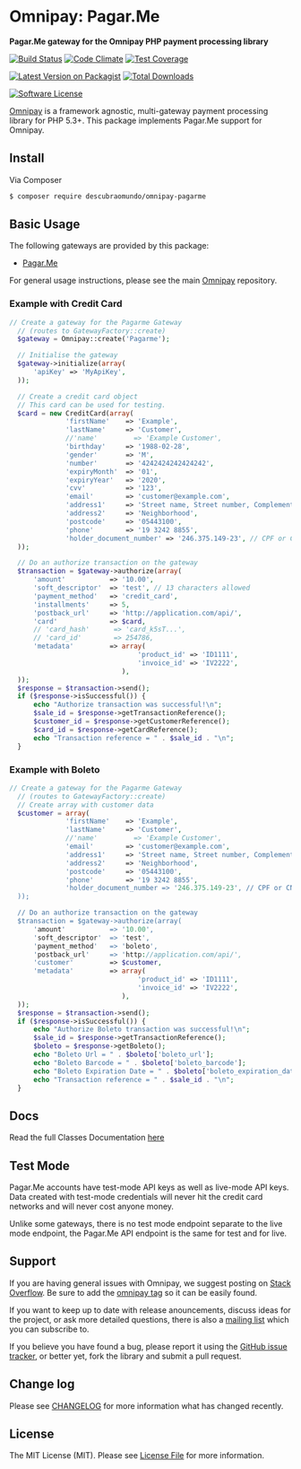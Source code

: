 # Omnipay: Pagar.Me

**Pagar.Me gateway for the Omnipay PHP payment processing library**

[![Build Status](https://img.shields.io/travis/descubraomundo/omnipay-pagarme/master.svg?style=flat-square)](https://travis-ci.org/descubraomundo/omnipay-pagarme) [![Code Climate](https://codeclimate.com/github/descubraomundo/omnipay-pagarme/badges/gpa.svg)](https://codeclimate.com/github/descubraomundo/omnipay-pagarme)  [![Test Coverage](https://codeclimate.com/github/descubraomundo/omnipay-pagarme/badges/coverage.svg)](https://codeclimate.com/github/descubraomundo/omnipay-pagarme/coverage)

[![Latest Version on Packagist](https://img.shields.io/packagist/v/descubraomundo/omnipay-pagarme.svg?style=flat-square)](https://packagist.org/packages/descubraomundo/omnipay-pagarme)
[![Total Downloads](https://img.shields.io/packagist/dt/descubraomundo/omnipay-pagarme.svg?style=flat-square)](https://packagist.org/packages/descubraomundo/omnipay-pagarme)

[![Software License](https://img.shields.io/badge/license-MIT-brightgreen.svg?style=flat-square)](LICENSE.md)


[Omnipay](https://github.com/thephpleague/omnipay) is a framework agnostic, multi-gateway payment
processing library for PHP 5.3+. This package implements Pagar.Me support for Omnipay.

## Install

Via Composer

``` bash
$ composer require descubraomundo/omnipay-pagarme
```

## Basic Usage

The following gateways are provided by this package:

 * [Pagar.Me](https://pagar.me/)

For general usage instructions, please see the main [Omnipay](https://github.com/thephpleague/omnipay) repository.

### Example with Credit Card
``` php
// Create a gateway for the Pagarme Gateway
  // (routes to GatewayFactory::create)
  $gateway = Omnipay::create('Pagarme');

  // Initialise the gateway
  $gateway->initialize(array(
      'apiKey' => 'MyApiKey',
  ));

  // Create a credit card object
  // This card can be used for testing.
  $card = new CreditCard(array(
              'firstName'    => 'Example',
              'lastName'     => 'Customer',
              //'name'         => 'Example Customer',
              'birthday'     => '1988-02-28',
              'gender'       => 'M',
              'number'       => '4242424242424242',
              'expiryMonth'  => '01',
              'expiryYear'   => '2020',
              'cvv'          => '123',
              'email'        => 'customer@example.com',
              'address1'     => 'Street name, Street number, Complementary',
              'address2'     => 'Neighborhood',
              'postcode'     => '05443100',
              'phone'        => '19 3242 8855',
              'holder_document_number' => '246.375.149-23', // CPF or CNPJ
  ));

  // Do an authorize transaction on the gateway
  $transaction = $gateway->authorize(array(
      'amount'           => '10.00',
      'soft_descriptor'  => 'test', // 13 characters allowed
      'payment_method'   => 'credit_card',
      'installments'     => 5,
      'postback_url'     => 'http://application.com/api/',
      'card'             => $card,
      // 'card_hash'      => 'card_k5sT...',
      // 'card_id'        => 254786,
      'metadata'         => array(
                                'product_id' => 'ID1111',
                                'invoice_id' => 'IV2222',
                            ),
  ));
  $response = $transaction->send();
  if ($response->isSuccessful()) {
      echo "Authorize transaction was successful!\n";
      $sale_id = $response->getTransactionReference();
      $customer_id = $response->getCustomerReference();
      $card_id = $response->getCardReference();
      echo "Transaction reference = " . $sale_id . "\n";
  }
```

### Example with Boleto

``` php
// Create a gateway for the Pagarme Gateway
  // (routes to GatewayFactory::create) 
  // Create array with customer data
  $customer = array(
              'firstName'    => 'Example',
              'lastName'     => 'Customer',
              //'name'         => 'Example Customer',
              'email'        => 'customer@example.com',
              'address1'     => 'Street name, Street number, Complementary',
              'address2'     => 'Neighborhood',
              'postcode'     => '05443100',
              'phone'        => '19 3242 8855',
              'holder_document_number => '246.375.149-23', // CPF or CNPJ
  ));

  // Do an authorize transaction on the gateway
  $transaction = $gateway->authorize(array(
      'amount'           => '10.00',
      'soft_descriptor'  => 'test',
      'payment_method'   => 'boleto',
      'postback_url'     => 'http://application.com/api/',
      'customer'         => $customer,
      'metadata'         => array(
                                'product_id' => 'ID1111',
                                'invoice_id' => 'IV2222',
                            ),
  ));
  $response = $transaction->send();
  if ($response->isSuccessful()) {
      echo "Authorize Boleto transaction was successful!\n";
      $sale_id = $response->getTransactionReference();
      $boleto = $response->getBoleto();
      echo "Boleto Url = " . $boleto['boleto_url'];
      echo "Boleto Barcode = " . $boleto['boleto_barcode'];
      echo "Boleto Expiration Date = " . $boleto['boleto_expiration_date'];
      echo "Transaction reference = " . $sale_id . "\n";
  }
```


## Docs
Read the full Classes Documentation [here](http://descubraomundo.github.io/omnipay-pagarme)

## Test Mode

Pagar.Me accounts have test-mode API keys as well as live-mode API keys. 
Data created with test-mode credentials will never hit the credit card networks
and will never cost anyone money.

Unlike some gateways, there is no test mode endpoint separate to the live mode endpoint, the
Pagar.Me API endpoint is the same for test and for live. 

## Support

If you are having general issues with Omnipay, we suggest posting on
[Stack Overflow](http://stackoverflow.com/). Be sure to add the
[omnipay tag](http://stackoverflow.com/questions/tagged/omnipay) so it can be easily found.

If you want to keep up to date with release anouncements, discuss ideas for the project,
or ask more detailed questions, there is also a [mailing list](https://groups.google.com/forum/#!forum/omnipay) which
you can subscribe to.

If you believe you have found a bug, please report it using the [GitHub issue tracker](https://github.com/descubraomundo/omnipay-pagarme/issues),
or better yet, fork the library and submit a pull request.

## Change log

Please see [CHANGELOG](CHANGELOG.md) for more information what has changed recently.

## License

The MIT License (MIT). Please see [License File](LICENSE.md) for more information.
